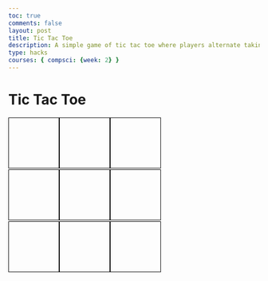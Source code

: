 ```yaml
---
toc: true
comments: false
layout: post
title: Tic Tac Toe
description: A simple game of tic tac toe where players alternate taking turns. It is played on a 3x3 board and the first to get three in a row wins either horizontally, vertically, or diagnally wins. If all spots are taken up without three in a row, then it is a draw.
type: hacks
courses: { compsci: {week: 2} }
---
```

<html>
<head>
  <style>
    .board {
      display: grid;
      grid-template-columns: repeat(3, 100px);
      grid-gap: 2px;
    }
    .cell {
      width: 100px;
      height: 100px;
      border: 1px solid black;
      text-align: center;
      font-size: 24px;
      cursor: pointer;
    }
  </style>
</head>
<body>
  <h1>Tic Tac Toe</h1>
  <div class="board" id="board">
    <div class="cell" onclick="makeMove(0, 0)"></div>
    <div class="cell" onclick="makeMove(0, 1)"></div>
    <div class="cell" onclick="makeMove(0, 2)"></div>
    <div class="cell" onclick="makeMove(1, 0)"></div>
    <div class="cell" onclick="makeMove(1, 1)"></div>
    <div class="cell" onclick="makeMove(1, 2)"></div>
    <div class="cell" onclick="makeMove(2, 0)"></div>
    <div class="cell" onclick="makeMove(2, 1)"></div>
    <div class="cell" onclick="makeMove(2, 2)"></div>
  </div>
  <p id="status"></p>
  <script>
    let currentPlayer = 'X';
    let board = [
      ['', '', ''],
      ['', '', ''],
      ['', '', '']
    ];
    function makeMove(row, col) {
      if (board[row][col] === '' && !checkWinner()) {
        board[row][col] = currentPlayer;
        document.getElementById('board').children[row * 3 + col].textContent = currentPlayer;
        if (checkWinner()) {
          document.getElementById('status').textContent = `${currentPlayer} wins!`;
        } else if (boardIsFull()) {
          document.getElementById('status').textContent = "It's a draw!";
        } else {
          currentPlayer = currentPlayer === 'X' ? 'O' : 'X';
          document.getElementById('status').textContent = `Current player: ${currentPlayer}`;
        }
      }
    }
    function checkWinner() {
      for (let i = 0; i < 3; i++) {
        if (board[i][0] === currentPlayer && board[i][1] === currentPlayer && board[i][2] === currentPlayer) {
          return true;
        }
        if (board[0][i] === currentPlayer && board[1][i] === currentPlayer && board[2][i] === currentPlayer) {
          return true;
        }
      }
      if (board[0][0] === currentPlayer && board[1][1] === currentPlayer && board[2][2] === currentPlayer) {
        return true;
      }
      if (board[0][2] === currentPlayer && board[1][1] === currentPlayer && board[2][0] === currentPlayer) {
        return true;
      }
      return false;
    }
    function boardIsFull() {
      for (let row = 0; row < 3; row++) {
        for (let col = 0; col < 3; col++) {
          if (board[row][col] === '') {
            return false;
          }